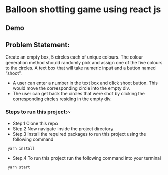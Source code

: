 # Balloon shotting game using react js

## Demo

## Problem Statement:
Create an empty box, 5 circles each of unique colours. The colour generation method should randomly pick and assign one of the five colours to the circles. A text box that will take numeric input and a button named “shoot”.
 
  - A user can enter a number in the text box and click shoot button. This would move the corresponding circle into the empty div.
  - The user can get back the circles that were shot by clicking the corresponding circles residing in the empty div.
  
### Steps to run this project:~
- Step.1 Clone this repo
- Step.2 Now navigate inside the project directory
- Step.3 Install the required packages to run this project using the following command 
```js
 yarn install
```
- Step.4 To run this project run the following command into your terminal 
```js
 yarn start
```

